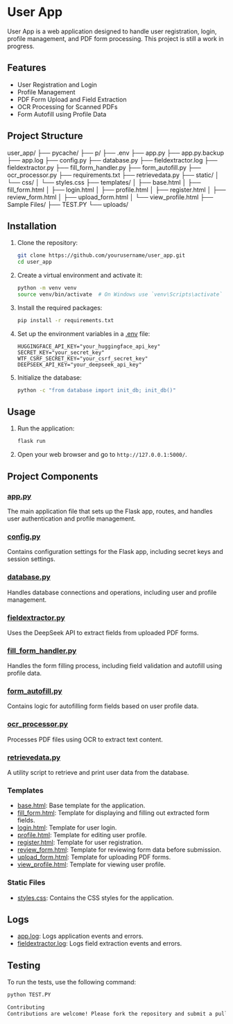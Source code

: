 # User App

User App is a web application designed to handle user registration, login, profile management, and PDF form processing. This project is still a work in progress.

## Features

- User Registration and Login
- Profile Management
- PDF Form Upload and Field Extraction
- OCR Processing for Scanned PDFs
- Form Autofill using Profile Data

## Project Structure
user_app/ ├── pycache/ ├── p/ ├── .env ├── app.py ├── app.py.backup ├── app.log ├── config.py ├── database.py ├── fieldextractor.log ├── fieldextractor.py ├── fill_form_handler.py ├── form_autofill.py ├── ocr_processor.py ├── requirements.txt ├── retrievedata.py ├── static/ │ └── css/ │ └── styles.css ├── templates/ │ ├── base.html │ ├── fill_form.html │ ├── login.html │ ├── profile.html │ ├── register.html │ ├── review_form.html │ ├── upload_form.html │ └── view_profile.html ├── Sample Files/ ├── TEST.PY └── uploads/


## Installation

1. Clone the repository:
    ```sh
    git clone https://github.com/yourusername/user_app.git
    cd user_app
    ```

2. Create a virtual environment and activate it:
    ```sh
    python -m venv venv
    source venv/bin/activate  # On Windows use `venv\Scripts\activate`
    ```

3. Install the required packages:
    ```sh
    pip install -r requirements.txt
    ```

4. Set up the environment variables in a [.env](http://_vscodecontentref_/22) file:
    ```env
    HUGGINGFACE_API_KEY="your_huggingface_api_key"
    SECRET_KEY="your_secret_key"
    WTF_CSRF_SECRET_KEY="your_csrf_secret_key"
    DEEPSEEK_API_KEY="your_deepseek_api_key"
    ```

5. Initialize the database:
    ```sh
    python -c "from database import init_db; init_db()"
    ```

## Usage

1. Run the application:
    ```sh
    flask run
    ```

2. Open your web browser and go to `http://127.0.0.1:5000/`.

## Project Components

### [app.py](http://_vscodecontentref_/23)

The main application file that sets up the Flask app, routes, and handles user authentication and profile management.

### [config.py](http://_vscodecontentref_/24)

Contains configuration settings for the Flask app, including secret keys and session settings.

### [database.py](http://_vscodecontentref_/25)

Handles database connections and operations, including user and profile management.

### [fieldextractor.py](http://_vscodecontentref_/26)

Uses the DeepSeek API to extract fields from uploaded PDF forms.

### [fill_form_handler.py](http://_vscodecontentref_/27)

Handles the form filling process, including field validation and autofill using profile data.

### [form_autofill.py](http://_vscodecontentref_/28)

Contains logic for autofilling form fields based on user profile data.

### [ocr_processor.py](http://_vscodecontentref_/29)

Processes PDF files using OCR to extract text content.

### [retrievedata.py](http://_vscodecontentref_/30)

A utility script to retrieve and print user data from the database.

### Templates

- [base.html](http://_vscodecontentref_/31): Base template for the application.
- [fill_form.html](http://_vscodecontentref_/32): Template for displaying and filling out extracted form fields.
- [login.html](http://_vscodecontentref_/33): Template for user login.
- [profile.html](http://_vscodecontentref_/34): Template for editing user profile.
- [register.html](http://_vscodecontentref_/35): Template for user registration.
- [review_form.html](http://_vscodecontentref_/36): Template for reviewing form data before submission.
- [upload_form.html](http://_vscodecontentref_/37): Template for uploading PDF forms.
- [view_profile.html](http://_vscodecontentref_/38): Template for viewing user profile.

### Static Files

- [styles.css](http://_vscodecontentref_/39): Contains the CSS styles for the application.

## Logs

- [app.log](http://_vscodecontentref_/40): Logs application events and errors.
- [fieldextractor.log](http://_vscodecontentref_/41): Logs field extraction events and errors.

## Testing

To run the tests, use the following command:
```sh
python TEST.PY

Contributing
Contributions are welcome! Please fork the repository and submit a pull request.




